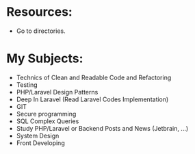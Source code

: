 # Resources:
- Go to directories.

# My Subjects:
- Technics of Clean and Readable Code and Refactoring  
- Testing  
- PHP/Laravel Design Patterns  
- Deep In Laravel (Read Laravel Codes Implementation)  
- GIT  
- Secure programming  
- SQL Complex Queries  
- Study PHP/Laravel or Backend Posts and News (Jetbrain, ...)  
- System Design 
- Front Developing
